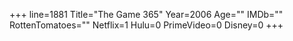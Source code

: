 +++
line=1881
Title="The Game 365"
Year=2006
Age=""
IMDb=""
RottenTomatoes=""
Netflix=1
Hulu=0
PrimeVideo=0
Disney=0
+++

